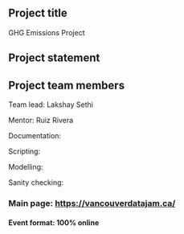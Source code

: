 ## Project title
  GHG Emissions Project 
## Project statement

## Project team members

Team lead: Lakshay Sethi

Mentor: Ruiz Rivera

Documentation:

Scripting:

Modelling: 

Sanity checking: 

### Main page: https://vancouverdatajam.ca/
#### Event format: 100% online
